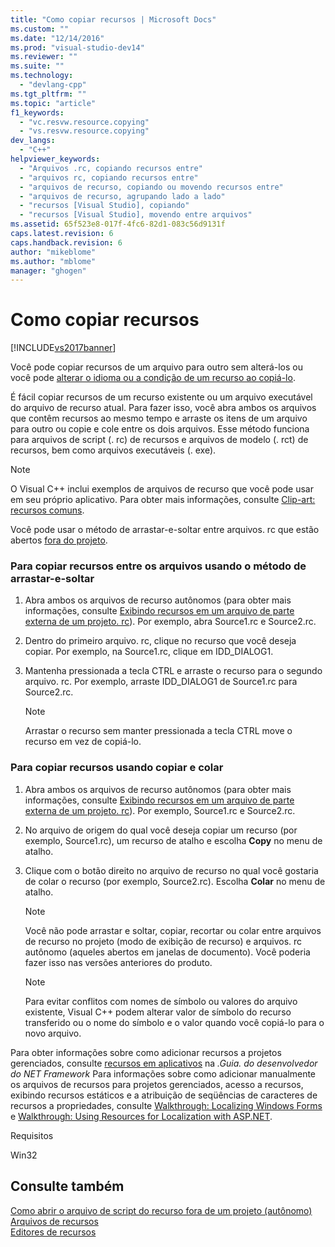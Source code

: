 ```yaml
---
title: "Como copiar recursos | Microsoft Docs"
ms.custom: ""
ms.date: "12/14/2016"
ms.prod: "visual-studio-dev14"
ms.reviewer: ""
ms.suite: ""
ms.technology: 
  - "devlang-cpp"
ms.tgt_pltfrm: ""
ms.topic: "article"
f1_keywords: 
  - "vc.resvw.resource.copying"
  - "vs.resvw.resource.copying"
dev_langs: 
  - "C++"
helpviewer_keywords: 
  - "Arquivos .rc, copiando recursos entre"
  - "arquivos rc, copiando recursos entre"
  - "arquivos de recurso, copiando ou movendo recursos entre"
  - "arquivos de recurso, agrupando lado a lado"
  - "recursos [Visual Studio], copiando"
  - "recursos [Visual Studio], movendo entre arquivos"
ms.assetid: 65f523e8-017f-4fc6-82d1-083c56d9131f
caps.latest.revision: 6
caps.handback.revision: 6
author: "mikeblome"
ms.author: "mblome"
manager: "ghogen"
---
```

# Como copiar recursos
[!INCLUDE[vs2017banner](../assembler/inline/includes/vs2017banner.md)]

Você pode copiar recursos de um arquivo para outro sem alterá\-los ou você pode  [alterar o idioma ou a condição de um recurso ao copiá\-lo](../windows/how-to-change-the-language-or-condition-of-a-resource-while-copying.md).  
  
 É fácil copiar recursos de um recurso existente ou um arquivo executável do arquivo de recurso atual.  Para fazer isso, você abra ambos os arquivos que contêm recursos ao mesmo tempo e arraste os itens de um arquivo para outro ou copie e cole entre os dois arquivos.  Esse método funciona para arquivos de script \(. rc\) de recursos e arquivos de modelo \(. rct\) de recursos, bem como arquivos executáveis \(. exe\).  
  
> [!NOTE]
>  O Visual C\+\+ inclui exemplos de arquivos de recurso que você pode usar em seu próprio aplicativo.  Para obter mais informações, consulte  [Clip\-art: recursos comuns](http://msdn.microsoft.com/pt-br/9bac2891-b6b3-49ec-a287-cec850c707e0).  
  
 Você pode usar o método de arrastar\-e\-soltar entre arquivos. rc que estão abertos  [fora do projeto](../windows/how-to-open-a-resource-script-file-outside-of-a-project-standalone.md).  
  
### Para copiar recursos entre os arquivos usando o método de arrastar\-e\-soltar  
  
1.  Abra ambos os arquivos de recurso autônomos \(para obter mais informações, consulte  [Exibindo recursos em um arquivo de parte externa de um projeto. rc](../windows/how-to-open-a-resource-script-file-outside-of-a-project-standalone.md)\).  Por exemplo, abra Source1.rc e Source2.rc.  
  
2.  Dentro do primeiro arquivo. rc, clique no recurso que você deseja copiar.  Por exemplo, na Source1.rc, clique em IDD\_DIALOG1.  
  
3.  Mantenha pressionada a tecla CTRL e arraste o recurso para o segundo arquivo. rc.  Por exemplo, arraste IDD\_DIALOG1 de Source1.rc para Source2.rc.  
  
    > [!NOTE]
    >  Arrastar o recurso sem manter pressionada a tecla CTRL move o recurso em vez de copiá\-lo.  
  
### Para copiar recursos usando copiar e colar  
  
1.  Abra ambos os arquivos de recurso autônomos \(para obter mais informações, consulte  [Exibindo recursos em um arquivo de parte externa de um projeto. rc](../windows/how-to-open-a-resource-script-file-outside-of-a-project-standalone.md)\).  Por exemplo, Source1.rc e Source2.rc.  
  
2.  No arquivo de origem do qual você deseja copiar um recurso \(por exemplo, Source1.rc\), um recurso de atalho e escolha  **Copy** no menu de atalho.  
  
3.  Clique com o botão direito no arquivo de recurso no qual você gostaria de colar o recurso \(por exemplo, Source2.rc\).  Escolha  **Colar** no menu de atalho.  
  
    > [!NOTE]
    >  Você não pode arrastar e soltar, copiar, recortar ou colar entre arquivos de recurso no projeto \(modo de exibição de recurso\) e arquivos. rc autônomo \(aqueles abertos em janelas de documento\).  Você poderia fazer isso nas versões anteriores do produto.  
  
    > [!NOTE]
    >  Para evitar conflitos com nomes de símbolo ou valores do arquivo existente, Visual C\+\+ podem alterar valor de símbolo do recurso transferido ou o nome do símbolo e o valor quando você copiá\-lo para o novo arquivo.  
  
 Para obter informações sobre como adicionar recursos a projetos gerenciados, consulte  [recursos em aplicativos](../Topic/Resources%20in%20Desktop%20Apps.md) na  *.Guia. do desenvolvedor do NET Framework* Para informações sobre como adicionar manualmente os arquivos de recursos para projetos gerenciados, acesso a recursos, exibindo recursos estáticos e a atribuição de seqüências de caracteres de recursos a propriedades, consulte  [Walkthrough: Localizing Windows Forms](http://msdn.microsoft.com/pt-br/9a96220d-a19b-4de0-9f48-01e5d82679e5) e [Walkthrough: Using Resources for Localization with ASP.NET](../Topic/Walkthrough:%20Using%20Resources%20for%20Localization%20with%20ASP.NET.md).  
  
 Requisitos  
  
 Win32  
  
## Consulte também  
 [Como abrir o arquivo de script do recurso fora de um projeto \(autônomo\)](../windows/how-to-open-a-resource-script-file-outside-of-a-project-standalone.md)   
 [Arquivos de recursos](../mfc/resource-files-visual-studio.md)   
 [Editores de recursos](../mfc/resource-editors.md)